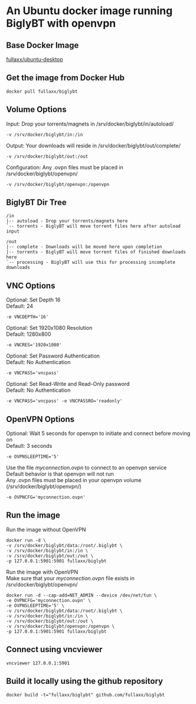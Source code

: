 # An Ubuntu docker image running BiglyBT with openvpn

## Base Docker Image
[fullaxx/ubuntu-desktop](https://hub.docker.com/r/fullaxx/ubuntu-desktop)

## Get the image from Docker Hub
```
docker pull fullaxx/biglybt
```
## Volume Options
Input: Drop your torrents/magnets in /srv/docker/biglybt/in/autoload/
```
-v /srv/docker/biglybt/in:/in
```
Output: Your downloads will reside in /srv/docker/biglybt/out/complete/
```
-v /srv/docker/biglybt/out:/out
```
Configuration: Any .ovpn files must be placed in /srv/docker/biglybt/openvpn/
```
-v /srv/docker/biglybt/openvpn:/openvpn
```
## BiglyBT Dir Tree
```
/in
|-- autoload - Drop your torrents/magnets here
`-- torrents - BiglyBT will move torrent files here after autoload input

/out
|-- complete - Downloads will be moved here upon completion
|-- torrents - BiglyBT will move torrent files of finished downloads here
`-- processing - BiglyBT will use this for processing incomplete downloads
```
## VNC Options
Optional: Set Depth 16 \
Default: 24
```
-e VNCDEPTH='16'
```
Optional: Set 1920x1080 Resolution \
Default: 1280x800
```
-e VNCRES='1920x1080'
```
Optional: Set Password Authentication \
Default: No Authentication
```
-e VNCPASS='vncpass'
```
Optional: Set Read-Write and Read-Only password \
Default: No Authentication
```
-e VNCPASS='vncpass' -e VNCPASSRO='readonly'
```
## OpenVPN Options
Optional: Wait 5 seconds for openvpn to initiate and connect before moving on \
Default: 3 seconds
```
-e OVPNSLEEPTIME='5'
```
Use the file *myconnection.ovpn* to connect to an openvpn service \
Default behavior is that openvpn will not run \
Any .ovpn files must be placed in your openvpn volume (/srv/docker/biglybt/openvpn/)
```
-e OVPNCFG='myconnection.ovpn'
```
## Run the image
Run the image without OpenVPN
```
docker run -d \
-v /srv/docker/biglybt/data:/root/.biglybt \
-v /srv/docker/biglybt/in:/in \
-v /srv/docker/biglybt/out:/out \
-p 127.0.0.1:5901:5901 fullaxx/biglybt
```
Run the image with OpenVPN \
Make sure that your *myconnection.ovpn* file exists in /srv/docker/biglybt/openvpn/
```
docker run -d --cap-add=NET_ADMIN --device /dev/net/tun \
-e OVPNCFG='myconnection.ovpn' \
-e OVPNSLEEPTIME='5' \
-v /srv/docker/biglybt/data:/root/.biglybt \
-v /srv/docker/biglybt/in:/in \
-v /srv/docker/biglybt/out:/out \
-v /srv/docker/biglybt/openvpn:/openvpn \
-p 127.0.0.1:5901:5901 fullaxx/biglybt
```
## Connect using vncviewer
```
vncviewer 127.0.0.1:5901
```
## Build it locally using the github repository
```
docker build -t="fullaxx/biglybt" github.com/fullaxx/biglybt
```
